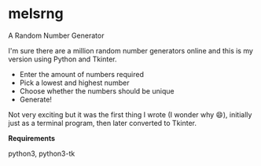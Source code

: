 # melsrng
A Random Number Generator

I'm sure there are a million random number generators online and this is my version using Python and Tkinter.

* Enter the amount of numbers required
* Pick a lowest and highest number
* Choose whether the numbers should be unique
* Generate!

Not very exciting but it was the first thing I wrote (I wonder why :smile:), initially just as a terminal program, then later converted to Tkinter.

**Requirements**

python3, python3-tk
